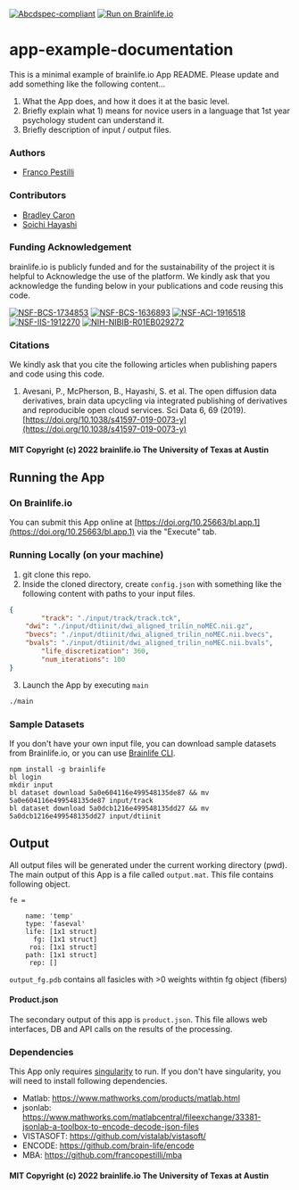 [![Abcdspec-compliant](https://img.shields.io/badge/ABCD_Spec-v1.1-green.svg)](https://github.com/brain-life/abcd-spec)
[![Run on Brainlife.io](https://img.shields.io/badge/Brainlife-bl.app.346-blue.svg)](https://doi.org/10.25663/brainlife.app.346)

# app-example-documentation
This is a minimal example of brainlife.io App README. Please update and add something like the following content...

1) What the App does, and how it does it at the basic level.
2) Briefly explain what 1) means for novice users in a language that 1st year psychology student can understand it.
3) Briefly description of input / output files.

### Authors
- [Franco Pestilli](frakkopesto@gmail.com)

### Contributors
- [Bradley Caron](bacaron@iu.edu)
- [Soichi Hayashi](hayashis@iu.edu)

### Funding Acknowledgement
brainlife.io is publicly funded and for the sustainability of the project it is helpful to Acknowledge the use of the platform. We kindly ask that you acknowledge the funding below in your publications and code reusing this code.

[![NSF-BCS-1734853](https://img.shields.io/badge/NSF_BCS-1734853-blue.svg)](https://nsf.gov/awardsearch/showAward?AWD_ID=1734853)
[![NSF-BCS-1636893](https://img.shields.io/badge/NSF_BCS-1636893-blue.svg)](https://nsf.gov/awardsearch/showAward?AWD_ID=1636893)
[![NSF-ACI-1916518](https://img.shields.io/badge/NSF_ACI-1916518-blue.svg)](https://nsf.gov/awardsearch/showAward?AWD_ID=1916518)
[![NSF-IIS-1912270](https://img.shields.io/badge/NSF_IIS-1912270-blue.svg)](https://nsf.gov/awardsearch/showAward?AWD_ID=1912270)
[![NIH-NIBIB-R01EB029272](https://img.shields.io/badge/NIH_NIBIB-R01EB029272-green.svg)](https://grantome.com/grant/NIH/R01-EB029272-01)

### Citations
We kindly ask that you cite the following articles when publishing papers and code using this code. 

1. Avesani, P., McPherson, B., Hayashi, S. et al. The open diffusion data derivatives, brain data upcycling via integrated publishing of derivatives and reproducible open cloud services. Sci Data 6, 69 (2019). [https://doi.org/10.1038/s41597-019-0073-y](https://doi.org/10.1038/s41597-019-0073-y)

#### MIT Copyright (c) 2022 brainlife.io The University of Texas at Austin


## Running the App 

### On Brainlife.io

You can submit this App online at [https://doi.org/10.25663/bl.app.1](https://doi.org/10.25663/bl.app.1) via the "Execute" tab.

### Running Locally (on your machine)

1. git clone this repo.
2. Inside the cloned directory, create `config.json` with something like the following content with paths to your input files.

```json
{
        "track": "./input/track/track.tck",
	"dwi": "./input/dtiinit/dwi_aligned_trilin_noMEC.nii.gz",
	"bvecs": "./input/dtiinit/dwi_aligned_trilin_noMEC.nii.bvecs",
	"bvals": "./input/dtiinit/dwi_aligned_trilin_noMEC.nii.bvals",
        "life_discretization": 360,
        "num_iterations": 100
}
```

3. Launch the App by executing `main`

```bash
./main
```

### Sample Datasets

If you don't have your own input file, you can download sample datasets from Brainlife.io, or you can use [Brainlife CLI](https://github.com/brain-life/cli).

```
npm install -g brainlife
bl login
mkdir input
bl dataset download 5a0e604116e499548135de87 && mv 5a0e604116e499548135de87 input/track
bl dataset download 5a0dcb1216e499548135dd27 && mv 5a0dcb1216e499548135dd27 input/dtiinit
```

## Output

All output files will be generated under the current working directory (pwd). The main output of this App is a file called `output.mat`. This file contains following object.

```
fe = 

    name: 'temp'
    type: 'faseval'
    life: [1x1 struct]
      fg: [1x1 struct]
     roi: [1x1 struct]
    path: [1x1 struct]
     rep: []
```

`output_fg.pdb` contains all fasicles with >0 weights withtin fg object (fibers)

#### Product.json

The secondary output of this app is `product.json`. This file allows web interfaces, DB and API calls on the results of the processing. 

### Dependencies

This App only requires [singularity](https://www.sylabs.io/singularity/) to run. If you don't have singularity, you will need to install following dependencies.  

  - Matlab: https://www.mathworks.com/products/matlab.html
  - jsonlab: https://www.mathworks.com/matlabcentral/fileexchange/33381-jsonlab-a-toolbox-to-encode-decode-json-files
  - VISTASOFT: https://github.com/vistalab/vistasoft/
  - ENCODE: https://github.com/brain-life/encode
  - MBA: https://github.com/francopestilli/mba

#### MIT Copyright (c) 2022 brainlife.io The University of Texas at Austin
